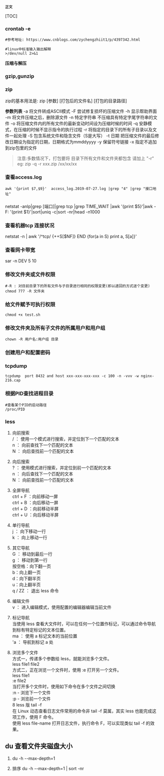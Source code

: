 **`正文`**

[TOC]


### crontab -e
```shell
#参考地址: https://www.cnblogs.com/zychengzhiit1/p/4397342.html

#linux中标准输入输出解释 
>/dev/null 2>&1

```

**压缩与解压**
### gzip,gunzip

### zip
zip的基本用法是: zip [参数] [打包后的文件名] [打包的目录路径]

**参数列表**
-a 将文件转成ASCII模式
-F 尝试修复损坏的压缩文件
-h 显示帮助界面
-m 将文件压缩之后，删除源文件
-n 特定字符串 不压缩具有特定字尾字符串的文件
-o 将压缩文件内的所有文件的最新变动时间设为压缩时候的时间
-q 安静模式，在压缩的时候不显示指令的执行过程
-r 将指定的目录下的所有子目录以及文件一起处理
-S 包含系统文件和隐含文件（S是大写）
-t 日期 把压缩文件的最后修改日期设为指定的日期，日期格式为mmddyyyy
-y 保留符号链接
-x 指定不追加到zip包里的文件

>注意:多数情况下，打包要将 目录下所有文件和文件夹都包含 请加上 "-r"  
eg: zip -q -r xxx.zip /xx/xx/xx



### 查看access.log
```shell
awk '{print $7,$9}'  access_log.2019-07-27.log |grep "4" |grep "接口地址"
```


### 
netstat -anlp|grep [端口]|grep tcp |grep TIME_WAIT |awk '{print $5}'|awk -F: '{print $1}'|sort|uniq -c|sort -nr|head -n1000


### 查看机器tcp 连接状况
netstat -n | awk '/^tcp/ {++S[$NF]} END {for(a in S) print a, S[a]}'

### 查看网卡带宽
sar -n DEV 5 10


### 修改文件夹或文件权限
```shell
#-R : 对目前目录下的所有文件与子目录进行相同的权限变更(即以递回的方式逐个变更)
chmod 777 -R 文件夹

```

### 给文件赋予可执行权限
```shell
chmod +x test.sh 
```

### 修改文件夹及所有子文件的所属用户和用户组
```shell
chown -R 用户名:用户组 目录
```

### 创建用户和配置密码


### tcpdump
```shell
tcpdump  port 8432 and host xxx-xxx-xxx-xxx -c 100 -n -vvv -w nginx-216.cap
```


### 根据PID查找进程目录
```shell
#查看某个PID的启动路径
/proc/PID
```


### less

1. 向前搜索     
/ ： 使用一个模式进行搜索，并定位到下一个匹配的文本     
n ： 向前查找下一个匹配的文本   
N ： 向后查找前一个匹配的文本 

2. 向后搜索     
? ： 使用模式进行搜索，并定位到前一个匹配的文本         
n ： 向后查找下一个匹配的文本       
N ： 向前查找前一个匹配的文本       

3. 全屏导航     
ctrl + F ：向前移动一屏         
ctrl + B ：向后移动一屏         
ctrl + D ：向前移动半屏         
ctrl + U ：向后移动半屏 

4. 单行导航      
j ： 向下移动一行       
k ： 向上移动一行       

5. 其它导航     
G ： 移动到最后一行     
g ： 移动到第一行       
按空格：向下翻一页      
b：向上翻一页       
d：向下翻半页       
u：向上翻半页       
q / ZZ ： 退出 less 命令        

6. 编辑文件      
v ： 进入编辑模式，使用配置的编辑器编辑当前文件

7. 标记导航      
当使用 less 查看大文件时，可以在任何一个位置作标记，可以通过命令导航到标有特定标记的文本位置。      
ma ： 使用 a 标记文本的当前位置     
'a ： 导航到标记 a 处       

8. 浏览多个文件     
方式一，传递多个参数给 less，就能浏览多个文件。     
less file1 file2        
方式二，正在浏览一个文件时，使用 :e 打开另一个文件。        
less file1      
:e file2        
当打开多个文件时，使用如下命令在多个文件之间切换        
:n - 浏览下一个文件     
:p - 浏览前一个文件     
8  less 版 tail -f      
在 Linux 动态查看日志文件常用的命令非 tail -f 莫属，其实 less 也能完成这项工作，使用 F 命令。       
使用 less file-name 打开日志文件，执行命令 F，可以实现类似 tail -f 的效果。     


## du 查看文件夹磁盘大小
1. du -h --max-depth=1

2. 排序
du -h --max-depth=1 | sort -nr
